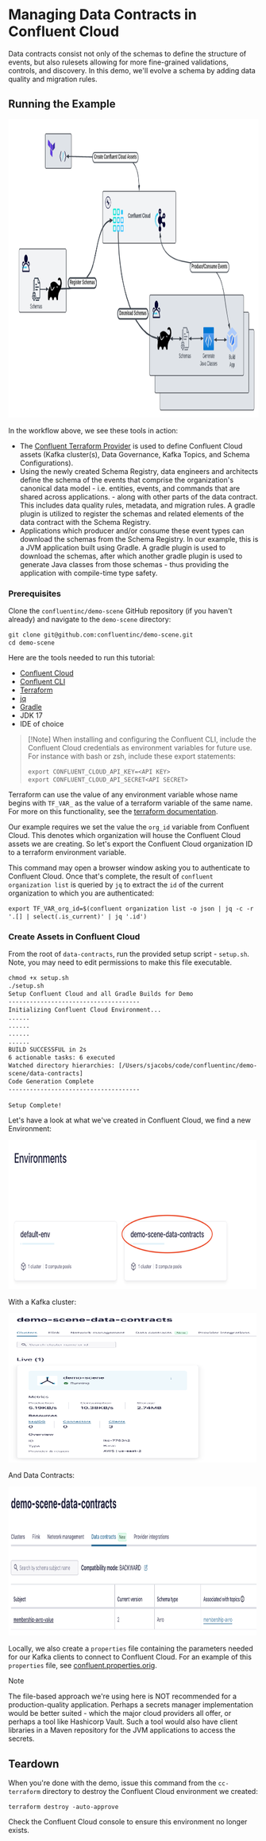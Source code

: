 # Managing Data Contracts in Confluent Cloud

Data contracts consist not only of the schemas to define the structure of events, but also rulesets allowing for more fine-grained validations,
controls, and discovery. In this demo, we'll evolve a schema by adding data quality and migration rules.

## Running the Example

<img src="./images/overview.png" width="1000" height="600">

In the workflow above, we see these tools in action:
* The [Confluent Terraform Provider](https://registry.terraform.io/providers/confluentinc/confluent/latest/docs) is used to define Confluent Cloud assets (Kafka cluster(s), Data Governance, Kafka Topics, and Schema Configurations).
* Using the newly created Schema Registry, data engineers and architects define the schema of the events that comprise the organization's canonical data model - i.e. entities, events, and commands that are shared across applications. - along with other parts of the data contract. This includes data quality rules, metadata, and migration rules. A gradle plugin is utilized to register the schemas and related elements of the data contract with the Schema Registry.
* Applications which producer and/or consume these event types can download the schemas from the Schema Registry. In our example, this is a JVM application built using Gradle. A gradle plugin is used to download the schemas, after which another gradle plugin is used to generate Java classes from those schemas - thus providing the application with compile-time type safety.

### Prerequisites

Clone the `confluentinc/demo-scene` GitHub repository (if you haven't already) and navigate to the `demo-scene` directory:

```shell
git clone git@github.com:confluentinc/demo-scene.git
cd demo-scene
```

Here are the tools needed to run this tutorial:
* [Confluent Cloud](http://confluent.cloud)
* [Confluent CLI](https://docs.confluent.io/confluent-cli/current/install.html)
* [Terraform](https://developer.hashicorp.com/terraform/install?product_intent=terraform)
* [jq](https://jqlang.github.io/jq/)
* [Gradle](https://gradle.org/install/)
* JDK 17
* IDE of choice

> [!Note] When installing and configuring the Confluent CLI, include the Confluent Cloud credentials as environment variables for future use. For instance with bash or zsh, include these export statements:
> 
> ```shell
> export CONFLUENT_CLOUD_API_KEY=<API KEY>
> export CONFLUENT_CLOUD_API_SECRET<API SECRET>
> ```
>

Terraform can use the value of any environment variable whose name begins with `TF_VAR_` as the value of a terraform variable of the same name. For more on this functionality, see the [terraform documentation](https://developer.hashicorp.com/terraform/cli/config/environment-variables#tf_var_name).

Our example requires we set the value the `org_id` variable from Confluent Cloud. This denotes which organization will house the Confluent Cloud assets we are creating. So let's export the Confluent Cloud organization ID to a terraform environment variable.

This command may open a browser window asking you to authenticate to Confluent Cloud. Once that's complete, the result of
`confluent organization list` is queried by `jq` to extract the `id` of the current organization to which you are authenticated:

```shell
export TF_VAR_org_id=$(confluent organization list -o json | jq -c -r '.[] | select(.is_current)' | jq '.id')
```

### Create Assets in Confluent Cloud

From the root of `data-contracts`, run the provided setup script - `setup.sh`. Note, you may need to edit permissions to make this file executable.

```shell
chmod +x setup.sh
./setup.sh
Setup Confluent Cloud and all Gradle Builds for Demo
-------------------------------------
Initializing Confluent Cloud Environment...
......
......
......
......
BUILD SUCCESSFUL in 2s
6 actionable tasks: 6 executed
Watched directory hierarchies: [/Users/sjacobs/code/confluentinc/demo-scene/data-contracts]
Code Generation Complete
-------------------------------------

Setup Complete!
```

Let's have a look at what we've created in Confluent Cloud, we find a new Environment:

<img src="./images/environment.png" width="500" height="300">

With a Kafka cluster:

<img src="./images/cluster.png" width="500" height="300">

And Data Contracts:

<img src="./images/schemas.png" width="500" height="300">

Locally, we also create a `properties` file containing the parameters needed for our Kafka clients to connect to Confluent Cloud. For an example of this 
`properties` file, see [confluent.properties.orig](shared/src/main/resources/confluent.properties.orig).

> [!NOTE]
> The file-based approach we're using here is NOT recommended for a production-quality application. Perhaps a secrets manager implementation would be better suited - which the major cloud providers all offer, or perhaps a tool like Hashicorp Vault. Such a tool would also have client libraries in a Maven repository for the JVM applications to access the secrets.

## Teardown

When you're done with the demo, issue this command from the `cc-terraform` directory to destroy the Confluent Cloud environment
we created:

```shell
terraform destroy -auto-approve
```

Check the Confluent Cloud console to ensure this environment no longer exists.


